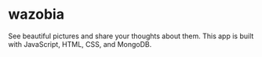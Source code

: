 # wazobia
 See beautiful pictures and share your thoughts about them. This app is built with JavaScript, HTML, CSS, and MongoDB.
